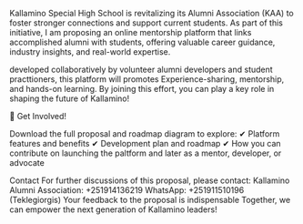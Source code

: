 
Kallamino Special High School is revitalizing its Alumni Association (KAA) to foster stronger connections and support current students. As part of this initiative, I am proposing  an online mentorship platform that links accomplished alumni with students, offering valuable career guidance, industry insights, and real-world expertise.

developed collaboratively by volunteer alumni developers and student practtioners, this platform will promotes Experience-sharing, mentorship, and hands-on learning. By joining this effort, you can play a key role in shaping the future of Kallamino!

📢 Get Involved!

Download the full proposal and roadmap diagram to explore:
✔ Platform features and benefits
✔ Development plan and roadmap
✔ How you can contribute on launching the paltform  and later as a mentor, developer, or advocate

Contact
For further discussions of this proposal, please contact:
Kallamino Alumni Association: +251914136219
WhatsApp: +251911510196 (Teklegiorgis)
Your feedback to the proposal is indispensable 
Together, we can empower the next generation of Kallamino leaders!

